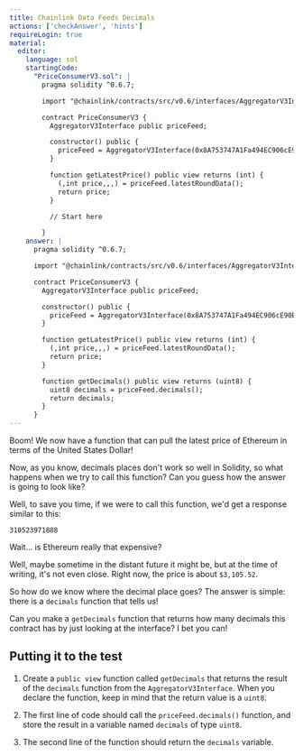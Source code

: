 ```yaml
---
title: Chainlink Data Feeds Decimals
actions: ['checkAnswer', 'hints']
requireLogin: true
material:
  editor:
    language: sol
    startingCode:
      "PriceConsumerV3.sol": |
        pragma solidity ^0.6.7;

        import "@chainlink/contracts/src/v0.6/interfaces/AggregatorV3Interface.sol";

        contract PriceConsumerV3 {
          AggregatorV3Interface public priceFeed;

          constructor() public {
            priceFeed = AggregatorV3Interface(0x8A753747A1Fa494EC906cE90E9f37563A8AF630e);
          }

          function getLatestPrice() public view returns (int) {
            (,int price,,,) = priceFeed.latestRoundData();
            return price;
          }

          // Start here

        }
    answer: |
      pragma solidity ^0.6.7;

      import "@chainlink/contracts/src/v0.6/interfaces/AggregatorV3Interface.sol";

      contract PriceConsumerV3 {
        AggregatorV3Interface public priceFeed;

        constructor() public {
          priceFeed = AggregatorV3Interface(0x8A753747A1Fa494EC906cE90E9f37563A8AF630e);
        }

        function getLatestPrice() public view returns (int) {
          (,int price,,,) = priceFeed.latestRoundData();
          return price;
        }

        function getDecimals() public view returns (uint8) {
          uint8 decimals = priceFeed.decimals();
          return decimals;
        }
      }
---
```


Boom! We now have a function that can pull the latest price of Ethereum in terms of the United States Dollar!

Now, as you know, decimals places don't work so well in Solidity, so what happens when we try to call this function? Can you guess how the answer is going to look like?

Well, to save you time, if we were to call this function, we'd get a response similar to this:

```
310523971888
```

Wait... is Ethereum really that expensive?

Well, maybe sometime in the distant future it might be, but at the time of writing, it's not even close. Right now, the price is about `$3,105.52`.

So how do we know where the decimal place goes? The answer is simple: there is a `decimals` function that tells us!

Can you make a `getDecimals` function that returns how many decimals this contract has by just looking at the interface? I bet you can!

## Putting it to the test

1. Create a `public view` function called `getDecimals` that returns the result of the `decimals` function from the `AggregatorV3Interface`. When you declare the function, keep in mind that the return value is a `uint8`.

2. The first line of code should call the `priceFeed.decimals()` function, and store the result in a variable named `decimals` of type `uint8`.

3. The second line of the function should return the `decimals` variable.

